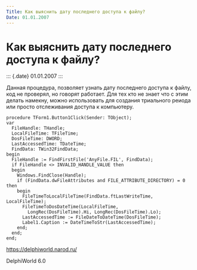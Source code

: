 ```yaml
---
Title: Как выяснить дату последнего доступа к файлу?
Date: 01.01.2007
---
```



Как выяснить дату последнего доступа к файлу?
=============================================

::: {.date}
01.01.2007
:::

Данная процедура, позволяет узнать дату последнего доступа к файлу, код
не проверял, но говорят работает. Для тех кто не знает что с этим делать
намекну, можно использовать для создания триального реиода или просто
отслеживания доступа к компьютеру.

    procedure TForm1.Button1Click(Sender: TObject);
    var
      FileHandle: THandle;
      LocalFileTime: TFileTime;
      DosFileTime: DWORD;
      LastAccessedTime: TDateTime;
      FindData: TWin32FindData;
    begin
      FileHandle := FindFirstFile('AnyFile.FIL', FindData);
      if FileHandle <> INVALID_HANDLE_VALUE then
      begin
        Windows.FindClose(Handle);
        if (FindData.dwFileAttributes and FILE_ATTRIBUTE_DIRECTORY) = 0 then
        begin
          FileTimeToLocalFileTime(FindData.ftLastWriteTime, LocalFileTime);
          FileTimeToDosDateTime(LocalFileTime,
            LongRec(DosFileTime).Hi, LongRec(DosFileTime).Lo);
          LastAccessedTime := FileDateToDateTime(DosFileTime);
          Label1.Caption := DateTimeToStr(LastAccessedTime);
        end;
      end;
    end;
     
     

<https://delphiworld.narod.ru/>

DelphiWorld 6.0
